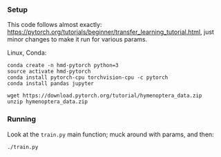 ### Setup

This code follows almost exactly:
<https://pytorch.org/tutorials/beginner/transfer_learning_tutorial.html>, just
minor changes to make it run for various params.


Linux, Conda:

```
conda create -n hmd-pytorch python=3
source activate hmd-pytorch
conda install pytorch-cpu torchvision-cpu -c pytorch
conda install pandas jupyter
```

```
wget https://download.pytorch.org/tutorial/hymenoptera_data.zip
unzip hymenoptera_data.zip
```

### Running

Look at the `train.py` main function; muck around with params, and then:

```
./train.py
```

